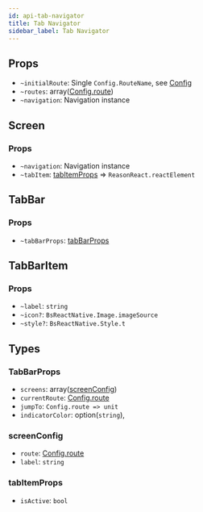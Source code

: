 ```yaml
---
id: api-tab-navigator
title: Tab Navigator
sidebar_label: Tab Navigator
---
```


## Props

* `~initialRoute`: Single `Config.RouteName`, see [Config](get-started.html#usage)
* `~routes`: array([Config.route](get-started.html#usage))
* `~navigation`: Navigation instance

## Screen

### Props

* `~navigation`: Navigation instance
* `~tabItem`: [tabItemProps](api-tab-navigator.html#tabitemprops) => `ReasonReact.reactElement`

## TabBar

### Props

* `~tabBarProps`: [tabBarProps](api-tab-navigator.html#tabbarprops)

## TabBarItem

### Props

* `~label`: `string`
* `~icon?`: `BsReactNative.Image.imageSource`
* `~style?`: `BsReactNative.Style.t`

## Types

### TabBarProps

* `screens`: array([screenConfig](api-tab-navigator.html#screenconfig))
* `currentRoute`: [Config.route](get-started.html#usage)
* `jumpTo`: `Config.route => unit`
* `indicatorColor`: option(`string`),

### screenConfig

* `route`: [Config.route](get-started.html#usage)
* `label`: `string`

### tabItemProps

* `isActive`: `bool`
